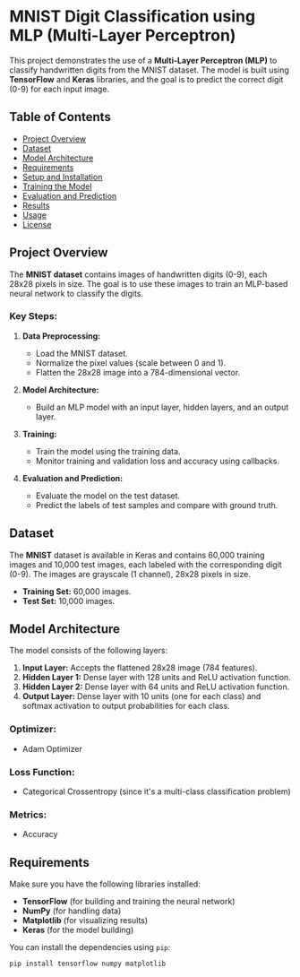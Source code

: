 # MNIST Digit Classification using MLP (Multi-Layer Perceptron)

This project demonstrates the use of a **Multi-Layer Perceptron (MLP)** to classify handwritten digits from the MNIST dataset. The model is built using **TensorFlow** and **Keras** libraries, and the goal is to predict the correct digit (0-9) for each input image.

## Table of Contents

- [Project Overview](#project-overview)
- [Dataset](#dataset)
- [Model Architecture](#model-architecture)
- [Requirements](#requirements)
- [Setup and Installation](#setup-and-installation)
- [Training the Model](#training-the-model)
- [Evaluation and Prediction](#evaluation-and-prediction)
- [Results](#results)
- [Usage](#usage)
- [License](#license)

## Project Overview

The **MNIST dataset** contains images of handwritten digits (0-9), each 28x28 pixels in size. The goal is to use these images to train an MLP-based neural network to classify the digits.

### Key Steps:

1. **Data Preprocessing:**
   - Load the MNIST dataset.
   - Normalize the pixel values (scale between 0 and 1).
   - Flatten the 28x28 image into a 784-dimensional vector.
   
2. **Model Architecture:**
   - Build an MLP model with an input layer, hidden layers, and an output layer.
   
3. **Training:**
   - Train the model using the training data.
   - Monitor training and validation loss and accuracy using callbacks.

4. **Evaluation and Prediction:**
   - Evaluate the model on the test dataset.
   - Predict the labels of test samples and compare with ground truth.

## Dataset

The **MNIST** dataset is available in Keras and contains 60,000 training images and 10,000 test images, each labeled with the corresponding digit (0-9). The images are grayscale (1 channel), 28x28 pixels in size.

- **Training Set:** 60,000 images.
- **Test Set:** 10,000 images.

## Model Architecture

The model consists of the following layers:

1. **Input Layer:** Accepts the flattened 28x28 image (784 features).
2. **Hidden Layer 1:** Dense layer with 128 units and ReLU activation function.
3. **Hidden Layer 2:** Dense layer with 64 units and ReLU activation function.
4. **Output Layer:** Dense layer with 10 units (one for each class) and softmax activation to output probabilities for each class.

### Optimizer:
- Adam Optimizer

### Loss Function:
- Categorical Crossentropy (since it's a multi-class classification problem)

### Metrics:
- Accuracy

## Requirements

Make sure you have the following libraries installed:

- **TensorFlow** (for building and training the neural network)
- **NumPy** (for handling data)
- **Matplotlib** (for visualizing results)
- **Keras** (for the model building)

You can install the dependencies using `pip`:

```bash
pip install tensorflow numpy matplotlib
